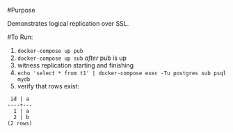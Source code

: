#Purpose

Demonstrates logical replication over SSL.

#To Run:

1. `docker-compose up pub`
1. `docker-compose up sub` _after_ pub is up
1. witness replication starting and finishing
1. `echo 'select * from t1' | docker-compose exec -Tu postgres sub psql mydb`
1. verify that rows exist:

```
 id | a
----+---
  1 | a
  2 | b
(2 rows)
```
